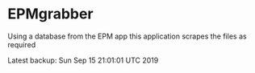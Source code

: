 # EPMgrabber
Using a database from the EPM app this application scrapes the files as required


Latest backup: Sun Sep 15 21:01:01 UTC 2019
